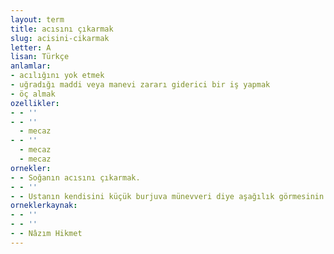 ```yaml
---
layout: term
title: acısını çıkarmak
slug: acisini-cikarmak
letter: A
lisan: Türkçe
anlamlar:
- acılığını yok etmek
- uğradığı maddi veya manevi zararı giderici bir iş yapmak
- öç almak
ozellikler:
- - ''
- - ''
  - mecaz
- - ''
  - mecaz
  - mecaz
ornekler:
- - Soğanın acısını çıkarmak.
- - ''
- - Ustanın kendisini küçük burjuva münevveri diye aşağılık görmesinin acısını çıkarıyor.
orneklerkaynak:
- - ''
- - ''
- - Nâzım Hikmet
---
```

